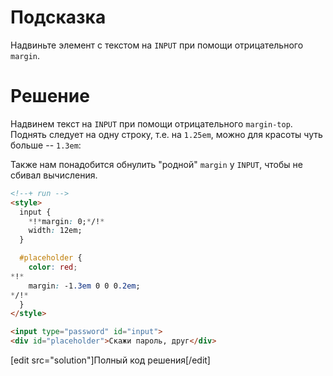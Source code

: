 # Подсказка
Надвиньте элемент с текстом на `INPUT` при помощи отрицательного `margin`.

# Решение

Надвинем текст на `INPUT` при помощи отрицательного `margin-top`. Поднять следует на одну строку, т.е. на `1.25em`, можно для красоты чуть больше -- `1.3em`:

Также нам понадобится обнулить "родной" `margin` у `INPUT`, чтобы не сбивал вычисления.

```html
<!--+ run -->
<style>
  input {
    *!*margin: 0;*/!* 
    width: 12em;
  }

  #placeholder {
    color: red;
*!*
    margin: -1.3em 0 0 0.2em;
*/!*
  }
</style>

<input type="password" id="input">
<div id="placeholder">Скажи пароль, друг</div>
```

[edit src="solution"]Полный код решения[/edit]